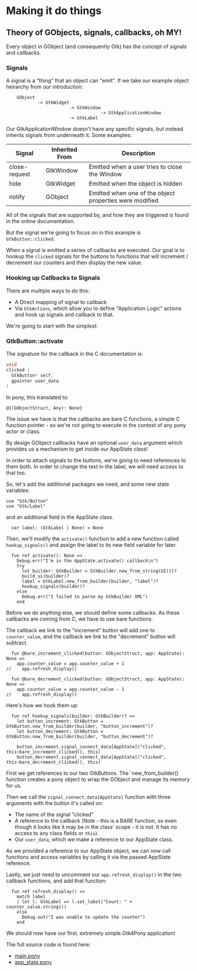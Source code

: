 # Making it do things

## Theory of GObjects, signals, callbacks, oh MY!

Every object in GObject (and consequently Gtk) has the concept of signals
and callbacks. 

### Signals

A signal is a "thing" that an object can "emit".  If we take our example
object heirarchy from our introduction:

        GObject
                -> GtkWidget
                            -> GtkWindow
                                        -> GtkApplicationWindow
                            -> GtkLabel

Our GtkApplicationWindow doesn't have any specific signals, but instead
inherits signals from underneath it.  Some examples:

| Signal        | Inherited From | Description |
|---------------| ---------------|-------------|
| close-request | GtkWindow      | Emitted when a user tries to close the Window |
| hide          | GtkWidget      | Emitted when the object is hidden |
| notify        | GObject        | Emitted when one of the object properties were modified |

All of the signals that are supported by, and how they are triggered is found
in the online documentation.

But the signal we're going to focus on in this example is `GtkButton::clicked`.

When a signal is emitted a series of callbacks are executed. Our goal is
to hookup the `clicked` signals for the buttons to functions that will
increment / decrement our counters and then display the new value.

### Hooking up Callbacks to Signals

There are multiple ways to do this:

- A Direct mapping of signal to callback
- Via `GtkActions`, which allow you to define "Application Logic" actions and hook up signals and callback to that.

We're going to start with the simplest:

### GtkButton::activate

The signature for the callback in the C documentation is:

```c
void
clicked (
  GtkButton* self,
  gpointer user_data
)
```

In pony, this translated to:

```pony
@{(GObjectStruct, Any): None}
```

The issue we have is that the callbacks are bare C functions, a simple C
function pointer - so we're not going to execute in the context of any
pony actor or class.

By design GObject callbacks have an optional `user_data` argument which
provides us a mechanism to get inside our AppState class!

In order to attach signals to the buttons, we're going to need references to
them both.  In order to change the text in the label, we will need access to that
too.

So, let's add the additional packages we need, and some new state variables:

```pony
use "Gtk/Button"
use "Gtk/Label"
```

and an additional field in the AppState class.

```pony
  var label: (GtkLabel | None) = None
```

Then, we'll modify the `activate()` function to add a new function called
`hookup_signals()` and assign the label to its new field variable for later.

```pony
  fun ref activate(): None =>
    Debug.err("I'm in the AppState.activate() callback\n")
    try
      let builder: GtkBuilder = GtkBuilder.new_from_string(UI())?
      build_ui(builder)?
      label = GtkLabel.new_from_builder(builder, "label")?
      hookup_signals(builder)?
    else
      Debug.err("I failed to parse my GtkBuilder XML")
    end
```

Before we do anything else, we should define some callbacks.  As these callbacks
are coming from C, we have to use bare functions.

The callback we link to the "increment" button will add one to `counter_value`,
and the callback we link to the "decrement" button will subtract.

```pony
  fun @bare_increment_clicked(button: GObjectStruct, app: AppState): None =>
    app.counter_value = app.counter_value + 1
//    app.refresh_display()

  fun @bare_decrement_clicked(button: GObjectStruct, app: AppState): None =>
    app.counter_value = app.counter_value - 1
//    app.refresh_display()
```

Here's how we hook them up:

```pony
  fun ref hookup_signals(builder: GtkBuilder)? =>
    let button_increment: GtkButton = GtkButton.new_from_builder(builder, "button_increment")?
    let button_decrement: GtkButton = GtkButton.new_from_builder(builder, "button_decrement")?

    button_increment.signal_connect_data[AppState]("clicked", this~bare_increment_clicked(), this)
    button_decrement.signal_connect_data[AppState]("clicked", this~bare_decrement_clicked(), this)
```

First we get references to our two GtkButtons.  The `new_from_builder() function
creates a pony object to wrap the GObject and manage its memory for us.

Then we call the `signal_connect_data[AppState]` function with three arguments
with the button it's called on:

- The name of the signal "clicked"
- A reference to the callback (Note - this is a BARE function, so even though
it looks like it may be in the class' scope - it is not.  It has no access to
any class fields or `this`).
- Our `user_data`, which we make a reference to our AppState class.

As we provided a reference to our AppState object, we can now call functions
and access variables by calling it via the passed AppState reference.

Lastly, we just need to uncomment our `app.refresh_display()` in the two callback
functions, and add that function:

```pony
  fun ref refresh_display() =>
    match label
    | let l: GtkLabel => l.set_label("Count: " + counter_value.string())
    else
      Debug.out("I was unable to update the counter")
    end
```

We should now have our first, extremely simple Gtk4Pony application!

The full source code is found here:

- [main.pony](main.pony)
- [app_state.pony](app_state.pony)

